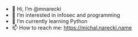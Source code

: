 - 👋 Hi, I’m @mnarecki
- 👀 I’m interested in infosec and programming
- 🌱 I’m currently learning Python
- 📫 How to reach me: https://michal.narecki.name

<!---
mnarecki/mnarecki is a ✨ special ✨ repository because its `README.md` (this file) appears on your GitHub profile.
You can click the Preview link to take a look at your changes.
--->
